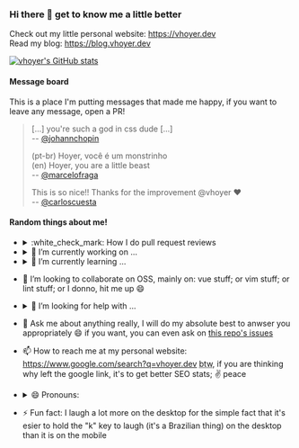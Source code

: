 ### Hi there 👋 get to know me a little better

Check out my little personal website: <https://vhoyer.dev><br>
Read my blog: <https://blog.vhoyer.dev>

[![vhoyer's GitHub stats](https://github-readme-stats.vercel.app/api?username=vhoyer&count_private=true&include_all_commits=true&show_icons=true&theme=tokyonight)](https://github.com/anuraghazra/github-readme-stats)

#### Message board

This is a place I'm putting messages that made me happy, if you want to leave any message, open a PR!

> [...] you're such a god in css dude [...] <br>
> -- [@johannchopin](https://github.com/johannchopin)
> 
> (pt-br) Hoyer, você é um monstrinho <br>
> (en) Hoyer, you are a little beast <br>
> -- [@marcelofraga](https://github.com/marcelofraga)
>
> This is so nice!! Thanks for the improvement @vhoyer :heart: <br>
> -- [@carloscuesta](https://github.com/carloscuesta)

#### Random things about me!

- <details><summary>:white_check_mark:  How I do pull request reviews</summary>

  I have a system of tags, I mostyle begin all my comments on a review with `(tag)`, while tag can be:

  <dl>
  <dt><code>(resolvable)</code></dt>
    <dd>for silly comments where I just wanna point something funny with the author</dd>
  <dt><code>(optional)</code></dt>
    <dd>things I think are somewhat relevant and I really would do if I was the author, but I won't block the PR because of them</dd>
  <dt><code>(question)</code></dt>
    <dd>for questions, I will totally block the PR if you don't anwser my questions :joy: mostly because sometimes a question is intended to be more acertive on a <code>(important)</code>, but I will not request changes, because there is no request in a question, right?</dd>
  <dt><code>(important)</code></dt>
    <dd>Absolutely important, I think the user experience will be damaged if this goes to production: or the site will break, or the performance will suffer, or the accessibility is broken, or I think this is gonna lower maintenability of the code in the future</dd>
  <dt><code>sometimes I don't add any tag at all</code></dt>
    <dd>in those cases, treat the comment as slightly more important than a `optional` but way less than `important`</dd>
  </dl>
  </details>

- <details><summary>🔭 I’m currently working on ...</summary>
  
  - ctrl-money: [app](http://ctrlmoney.web.app/), [repo](https://github.com/money-ctrl/react-client)
  - pong.js: it's kinda a proto game engine [repo](https://github.com/vhoyer/pong.js) (plus a pong clone)
  - nwsp: a starting point to anyone wanting to play around with npm+ecosystems (something I found very daunting when I first started): check [this repo out](https://github.com/vhoyer/nwsp), it is also a github template.
  
  </details>
  
- <details><summary>🌱 I’m currently learning ...</summary>
  
  - music theory/piano (I want to learn how to sight read music sheets :smile:)
  - japanese
  - how to use twitter
  
  </details>
  
- 👯 I’m looking to collaborate on OSS, mainly on: vue stuff; or vim stuff; or lint stuff; or I donno, hit me up :smile:
- <details><summary>🤔 I’m looking for help with ...</summary>
  
  - my side project [timedReport](https://github.com/vhoyer/timedReport/) which real people use, but the code is shitty
  
  </details>
  
- 💬 Ask me about anything really, I will do my absolute best to anwser you appropriately :smile: if you want, you can even ask on [this repo's issues](https://github.com/vhoyer/vhoyer/issues)

- 📫 How to reach me at my personal website: https://www.google.com/search?q=vhoyer.dev <abbr title="by the way">btw</abbr>, if you are thinking why left the google link, it's to get better SEO stats; :v: peace

- <details><summary>😄 Pronouns:</summary>
  
  - he/him/his (English)
  - ele/dele (português)
  - 彼?/彼の? :joy: :shrug: ~donno japanese good enough yet to know if this is a thing, whatever~ (日本語)
  
  </details>
  
- ⚡ Fun fact: I laugh a lot more on the desktop for the simple fact that it's esier to hold the "k" key to laugh (it's a Brazilian thing) on the desktop than it is on the mobile

